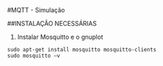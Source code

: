 #MQTT - Simulação

##INSTALAÇÃO NECESSÁRIAS

1. Instalar Mosquitto e o gnuplot
```
sudo apt-get install mosquitto mosquitto-clients
sudo mosquitto –v
```
